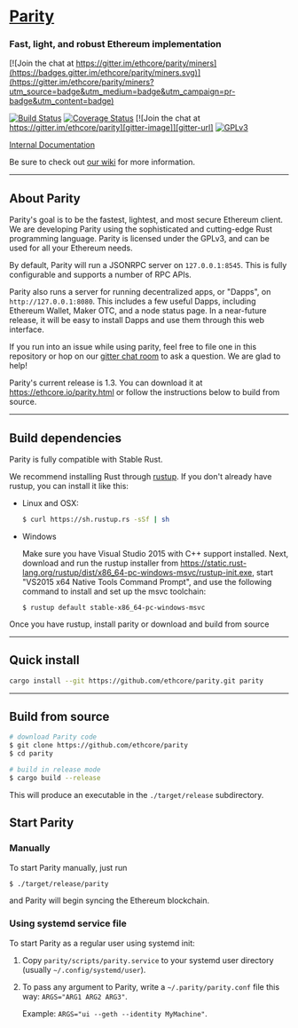 # [Parity](https://ethcore.io/parity.html)
### Fast, light, and robust Ethereum implementation

[![Join the chat at https://gitter.im/ethcore/parity/miners](https://badges.gitter.im/ethcore/parity/miners.svg)](https://gitter.im/ethcore/parity/miners?utm_source=badge&utm_medium=badge&utm_campaign=pr-badge&utm_content=badge)

[![Build Status][travis-image]][travis-url] [![Coverage Status][coveralls-image]][coveralls-url] [![Join the chat at https://gitter.im/ethcore/parity][gitter-image]][gitter-url] [![GPLv3][license-image]][license-url]

[Internal Documentation][doc-url]

Be sure to check out [our wiki][wiki-url] for more information.

[travis-image]: https://travis-ci.org/ethcore/parity.svg?branch=master
[travis-url]: https://travis-ci.org/ethcore/parity
[coveralls-image]: https://coveralls.io/repos/github/ethcore/parity/badge.svg?branch=master
[coveralls-url]: https://coveralls.io/github/ethcore/parity?branch=master
[gitter-image]: https://badges.gitter.im/Join%20Chat.svg
[gitter-url]: https://gitter.im/ethcore/parity?utm_source=badge&utm_medium=badge&utm_campaign=pr-badge&utm_content=badge
[license-image]: https://img.shields.io/badge/license-GPL%20v3-green.svg
[license-url]: https://www.gnu.org/licenses/gpl-3.0.en.html
[doc-url]: https://ethcore.github.io/parity/ethcore/index.html
[wiki-url]: https://github.com/ethcore/parity/wiki

----

## About Parity

Parity's goal is to be the fastest, lightest, and most secure Ethereum client. We are developing Parity using the sophisticated and
cutting-edge Rust programming language. Parity is licensed under the GPLv3, and can be used for all your Ethereum needs.

By default, Parity will run a JSONRPC server on `127.0.0.1:8545`. This is fully configurable and supports a number
of RPC APIs.

Parity also runs a server for running decentralized apps, or "Dapps", on `http://127.0.0.1:8080`.
This includes a few useful Dapps, including Ethereum Wallet, Maker OTC, and a node status page.
In a near-future release, it will be easy to install Dapps and use them through this web interface.

If you run into an issue while using parity, feel free to file one in this repository
or hop on our [gitter chat room][gitter-url] to ask a question. We are glad to help!

Parity's current release is 1.3. You can download it at https://ethcore.io/parity.html or follow the instructions
below to build from source.

----

## Build dependencies

Parity is fully compatible with Stable Rust.

We recommend installing Rust through [rustup](https://www.rustup.rs/). If you don't already have rustup, you can install it like this:

- Linux and OSX:
	```bash
	$ curl https://sh.rustup.rs -sSf | sh
	```

- Windows

    Make sure you have Visual Studio 2015 with C++ support installed. Next, download and run the rustup installer from
	https://static.rust-lang.org/rustup/dist/x86_64-pc-windows-msvc/rustup-init.exe, start "VS2015 x64 Native Tools Command Prompt", and use the following command to install and set up the msvc toolchain:
    ```
	$ rustup default stable-x86_64-pc-windows-msvc
    ```

Once you have rustup, install parity or download and build from source

----

## Quick install

```bash
cargo install --git https://github.com/ethcore/parity.git parity
```

----

## Build from source

```bash
# download Parity code
$ git clone https://github.com/ethcore/parity
$ cd parity

# build in release mode
$ cargo build --release
```

This will produce an executable in the `./target/release` subdirectory.

## Start Parity
### Manually
To start Parity manually, just run
```bash
$ ./target/release/parity
```

and Parity will begin syncing the Ethereum blockchain.

### Using systemd service file
To start Parity as a regular user using systemd init:

1. Copy ```parity/scripts/parity.service``` to your
systemd user directory (usually ```~/.config/systemd/user```).
2. To pass any argument to Parity, write a ```~/.parity/parity.conf``` file this way:
```ARGS="ARG1 ARG2 ARG3"```.

	Example: ```ARGS="ui --geth --identity MyMachine"```.
